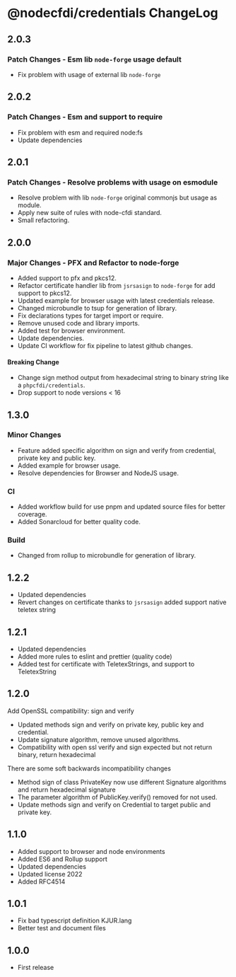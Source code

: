 # @nodecfdi/credentials ChangeLog

## 2.0.3

### Patch Changes - Esm lib `node-forge` usage default

- Fix problem with usage of external lib `node-forge`

## 2.0.2

### Patch Changes - Esm and support to require

- Fix problem with esm and required node:fs
- Update dependencies

## 2.0.1

### Patch Changes - Resolve problems with usage on esmodule

- Resolve problem with lib `node-forge` original commonjs but usage as module.
- Apply new suite of rules with node-cfdi standard.
- Small refactoring.

## 2.0.0

### Major Changes - PFX and Refactor to node-forge

- Added support to pfx and pkcs12.
- Refactor certificate handler lib from `jsrsasign` to `node-forge` for add support to pkcs12.
- Updated example for browser usage with latest credentials release.
- Changed microbundle to tsup for generation of library.
- Fix declarations types for target import or require.
- Remove unused code and library imports.
- Added test for browser environment.
- Update dependencies.
- Update CI workflow for fix pipeline to latest github changes.

#### Breaking Change

- Change sign method output from hexadecimal string to binary string like a `phpcfdi/credentials`.
- Drop support to node versions < 16

## 1.3.0

### Minor Changes

- Feature added specific algorithm on sign and verify from credential, private key and public key.
- Added example for browser usage.
- Resolve dependencies for Browser and NodeJS usage.

### CI

- Added workflow build for use pnpm and updated source files for better coverage.
- Added Sonarcloud for better quality code.

### Build

- Changed from rollup to microbundle for generation of library.

## 1.2.2

- Updated dependencies
- Revert changes on certificate thanks to `jsrsasign` added support native teletex string

## 1.2.1

- Updated dependencies
- Added more rules to eslint and prettier (quality code)
- Added test for certificate with TeletexStrings, and support to TeletexString

## 1.2.0

Add OpenSSL compatibility: sign and verify

- Updated methods sign and verify on private key, public key and credential.
- Update signature algorithm, remove unused algorithms.
- Compatibility with open ssl verify and sign expected but not return binary, return hexadecimal

There are some soft backwards incompatibility changes

- Method sign of class PrivateKey now use different Signature algorithms and return hexadecimal signature
- The parameter algorithm of PublicKey.verify() removed for not used.
- Update methods sign and verify on Credential to target public and private key.

## 1.1.0

- Added support to browser and node environments
- Added ES6 and Rollup support
- Updated dependencies
- Updated license 2022
- Added RFC4514

## 1.0.1

- Fix bad typescript definition KJUR.lang
- Better test and document files

## 1.0.0

- First release
